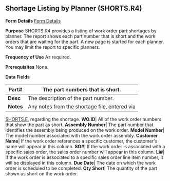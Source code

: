 ## Shortage Listing by Planner (SHORTS.R4)
<PageHeader />

**Form Details**
[Form Details](../SHORTS-R4-1/README.md)

**Purpose**
SHORTS.R4 provides a listing of work order part shortages by planner. The
report shows each part number that is short and the work orders that are
waiting for the part. A new page is started for each planner. You may limit
the report to specific planners.

**Frequency of Use**
As required.

**Prerequisites**
None.

**Data Fields**

| **Part#** | The part numbers that is short.               |
| --------- | --------------------------------------------- |
| **Desc**  | The description of the part number.           |
| **Notes** | Any notes from the shortage file, entered via |
[SHORTS.E](../SHORTS-E/README.md), regarding the shortage.
**WO.ID**|  All of the work order numbers that show the part as short.
**Assembly Number**|  The part number that identifies the assembly being
produced on the work order.
**Model Number**|  The model number associated with the work order assembly.
**Customer Name**|  If the work order references a specific customer, the
customer's name will appear in this column.
**SO#**|  If the work order is associated with a specific sales order, the
sales order number will appear in this column.
**Li#**|  If the work order is associated to a specific sales order line item
number, it will be displayed in this column.
**Due Date**|  The date on which the work order is scheduled to be completed.
**Qty Short**|  The quantity of the part shown as short on the work order.

<badge text= "Version 8.10.57 " vertical="middle" />

<PageFooter />
